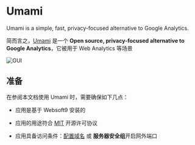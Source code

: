 # Umami

Umami is a simple, fast, privacy-focused alternative to Google Analytics.

简而言之，[Umami](https://umami.is/) 是一个 **Open source, privacy-focused alternative to Google Analytics**，它被用于 Web Analytics  等场景


![GUI](https://libs.websoft9.com/Websoft9/DocsPicture/zh/umami/umami-gui-websoft9.png)


## 准备

在参阅本文档使用 Umami 时，需要确保如下几点：

- 应用是基于 Websoft9 安装的

- 应用的用途符合 [MIT](https://opensource.org/licenses/MIT) 开源许可协议

- 应用具备访问条件：[配置域名](./guide/appsetdomain) 或 **服务器安全组**开启网外端口
